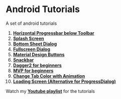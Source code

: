 # Android Tutorials
A set of android tutorials

1. [**Horizontal Progressbar below Toolbar**](https://github.com/adrianseraspi12/Material-Design-Tutorials/tree/master/Horizontal%20Progressbar%20below%20Toolbar)
2. [**Splash Screen**](https://github.com/adrianseraspi12/Material-Design-Tutorials/tree/master/Splash%20Screen)
3. [**Bottom Sheet Dialog**](https://github.com/adrianseraspi12/Android-Tutorials/tree/master/Bottom%20Sheet%20Dialog)
4. [**Fullscreen Dialog**](https://github.com/adrianseraspi12/Android-Tutorials/tree/master/Fullscreen%20Dialog)
5. [**Material Design Buttons**](https://github.com/adrianseraspi12/Android-Tutorials/tree/master/Material%20Design%20Buttons)
6. [**Snackbar**](https://github.com/adrianseraspi12/Android-Tutorials/tree/master/Snackbar)
7. [**Dagger2 for beginners**](https://github.com/adrianseraspi12/Android-Tutorials/tree/master/Dagger2%20for%20beginners)
8. [**MVP for beginners**](https://github.com/adrianseraspi12/Android-Tutorials/tree/master/MVP%20for%20beginners)
9. [**Change Tab Color with Animation**](https://github.com/adrianseraspi12/Android-Tutorials/tree/master/Change%20Tab%20Color%20with%20Animation)
10. [**Loading Screen (Alternative for ProgressDialog)**](https://github.com/adrianseraspi12/Android-Tutorials/tree/master/Loading%20Screen%20(Alternative%20for%20ProgressDialog))

Watch my [**Youtube playlist**](https://www.youtube.com/watch?v=Ks2d7QOCG70&list=PLCRF4ppnFvasJviT1CXAJyOFxKB90WZU_) for the tutorials
